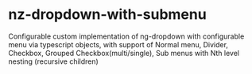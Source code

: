 # nz-dropdown-with-submenu
Configurable custom implementation of ng-dropdown with configurable menu via typescript objects, with support of Normal menu, Divider, Checkbox, Grouped Checkbox(multi/single), Sub menus with Nth level nesting (recursive children)
